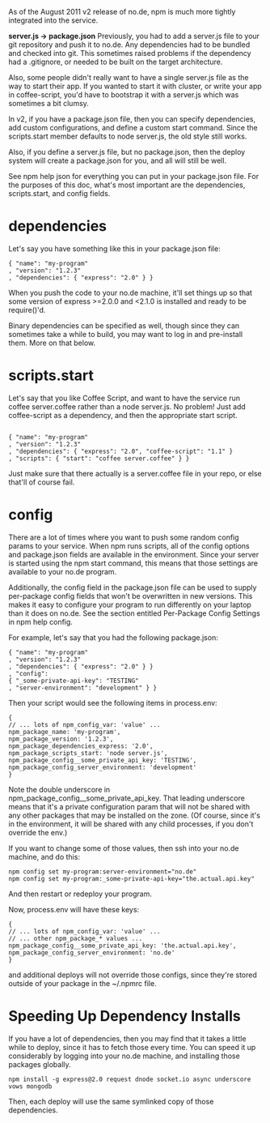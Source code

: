 As of the August 2011 v2 release of no.de, npm is much more tightly integrated into the service.

__server.js → package.json__
Previously, you had to add a server.js file to your git repository and push it to no.de. Any dependencies had to be bundled and checked into git. This sometimes raised problems if the dependency had a .gitignore, or needed to be built on the target architecture.

Also, some people didn't really want to have a single server.js file as the way to start their app. If you wanted to start it with cluster, or write your app in coffee-script, you'd have to bootstrap it with a server.js which was sometimes a bit clumsy.

In v2, if you have a package.json file, then you can specify dependencies, add custom configurations, and define a custom start command. Since the scripts.start member defaults to node server.js, the old style still works.

Also, if you define a server.js file, but no package.json, then the deploy system will create a package.json for you, and all will still be well.

See npm help json for everything you can put in your package.json file. For the purposes of this doc, what's most important are the dependencies, scripts.start, and config fields.

dependencies
===
Let's say you have something like this in your package.json file:



```
{ "name": "my-program"
, "version": "1.2.3"
, "dependencies": { "express": "2.0" } }
```



When you push the code to your no.de machine, it'll set things up so that some version of express >=2.0.0 and <2.1.0 is installed and ready to be require()'d.

Binary dependencies can be specified as well, though since they can sometimes take a while to build, you may want to log in and pre-install them. More on that below.

scripts.start
===
Let's say that you like Coffee Script, and want to have the service run coffee server.coffee rather than a node server.js. No problem! Just add coffee-script as a dependency, and then the appropriate start script.


```

{ "name": "my-program"
, "version": "1.2.3"
, "dependencies": { "express": "2.0", "coffee-script": "1.1" }
, "scripts": { "start": "coffee server.coffee" } }
```



Just make sure that there actually is a server.coffee file in your repo, or else that'll of course fail.

config
===
There are a lot of times where you want to push some random config params to your service. When npm runs scripts, all of the config options and package.json fields are available in the environment. Since your server is started using the npm start command, this means that those settings are available to your no.de program.

Additionally, the config field in the package.json file can be used to supply per-package config fields that won't be overwritten in new versions. This makes it easy to configure your program to run differently on your laptop than it does on no.de. See the section entitled Per-Package Config Settings in npm help config.

For example, let's say that you had the following package.json:



```
{ "name": "my-program"
, "version": "1.2.3"
, "dependencies": { "express": "2.0" } }
, "config":
{ "_some-private-api-key": "TESTING"
, "server-environment": "development" } }
```



Then your script would see the following items in process.env:



```
{
// ... lots of npm_config_var: 'value' ...
npm_package_name: 'my-program',
npm_package_version: '1.2.3',
npm_package_dependencies_express: '2.0',
npm_package_scripts_start: 'node server.js',
npm_package_config__some_private_api_key: 'TESTING',
npm_package_config_server_environment: 'development'
}
```



Note the double underscore in npm_package_config__some_private_api_key. That leading underscore means that it's a private configuration param that will not be shared with any other packages that may be installed on the zone. (Of course, since it's in the environment, it will be shared with any child processes, if you don't override the env.)

If you want to change some of those values, then ssh into your no.de machine, and do this:



```
npm config set my-program:server-environment="no.de"
npm config set my-program:_some-private-api-key="the.actual.api.key"
```



And then restart or redeploy your program.

Now, process.env will have these keys:



```
{
// ... lots of npm_config_var: 'value' ...
// ... other npm_package_* values ...
npm_package_config__some_private_api_key: 'the.actual.api.key',
npm_package_config_server_environment: 'no.de'
}
```



and additional deploys will not override those configs, since they're stored outside of your package in the ~/.npmrc file.

Speeding Up Dependency Installs
===
If you have a lot of dependencies, then you may find that it takes a little while to deploy, since it has to fetch those every time. You can speed it up considerably by logging into your no.de machine, and installing those packages globally.



```
npm install -g express@2.0 request dnode socket.io async underscore vows mongodb
```



Then, each deploy will use the same symlinked copy of those dependencies.
